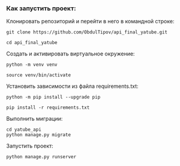 ### Как запустить проект:

Клонировать репозиторий и перейти в него в командной строке:

```
git clone https://github.com/ObdulTipov/api_final_yatube.git
```

```
cd api_final_yatube
```

Cоздать и активировать виртуальное окружение:

```
python -m venv venv
```

```
source venv/bin/activate
```

Установить зависимости из файла requirements.txt:

```
python -m pip install --upgrade pip
```

```
pip install -r requirements.txt
```

Выполнить миграции:

```
cd yatube_api
python manage.py migrate
```

Запустить проект:

```
python manage.py runserver
```
